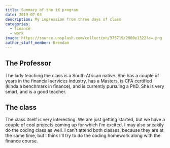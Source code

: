 ```yaml
---
title: Summary of the iX program
date: 2019-07-03
description: My impression from three days of class
categories:
  - finance
  - work
image: https://source.unsplash.com/collection/375719/2000x1322?a=.png
author_staff_member: Brendan
---
```



## The Professor

The lady teaching the class is a South African native. She has a couple of years in the financial services industry, has a Masters, is CFA certified (kinda a benchmark in finance), and is currently pursuing a PhD. She is very smart, and is a good teacher.

## The class

The class itself is very interesting. We are just getting started, but we have a couple of cool projects coming up for which I'm excited.
I may also sneakily do the coding class as well. I can't attend both classes, because they are at the same time, but I think I'll try to do the coding homework along with the finance course.
